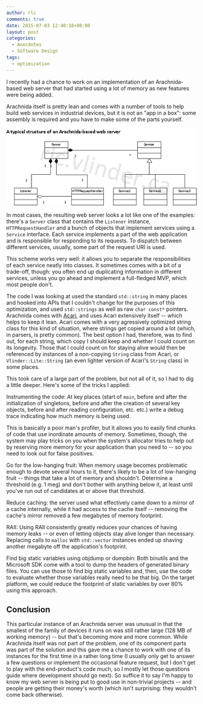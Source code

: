 ```yaml
---
author: rlc
comments: true
date: 2015-07-03 12:40:18+00:00
layout: post
categories:
  - Anecdotes
  - Software Design
tags:
  - optimization
---
```


I recently had a chance to work on an implementation of an Arachnida-based web server that had started using a lot of memory as new features were being added.

Arachnida itself is pretty lean and comes with a number of tools to help build web services in industrial devices, but it is not an "app in a box": some assembly is required and you have to make some of the parts yourself.

<!--more-->
<img src="/assets/2015/06/arachnida-based-web-server.png" alt="Structure of a typical Arachnida-based web server">

In most cases, the resulting web server looks a lot like one of the examples: there's a `Server` class that contains the `Listener` instance, `HTTPRequestHandler` and a bunch of objects that implement services using a `Service` interface. Each service implements a part of the web application and is responsible for responding to its requests. To dispatch between different services, usually, some part of the request URI is used.

This scheme works very well: it allows you to separate the responsibilities of each service neatly into classes. It sometimes comes with a bit of a trade-off, though: you often end up duplicating information in different services, unless you go ahead and implement a full-fledged MVP, which most people don't.

The code I was looking at used the standard `std::string` in many places and hooked into APIs that I couldn't change for the purposes of this optimization, and used `std::strings` as well as raw `char const*` pointers. Arachnida comes with [Acari](http://vlinder.ca/datasheet-acari2.pdf), and uses Acari extensively itself -- which helps to keep it lean. Acari comes with a very agressively optimized string class for this kind of situation, where strings get copied around a lot (which, in parsers, is pretty common). The best option I had, therefore, was to find out, for each string, which copy I should keep and whether I could count on its longevity. Those that I could count on for staying alive would then be referenced by instances of a non-copying `String` class from Acari, or `Vlinder::Lite::String` (an even lighter version of Acari's `String` class) in some places.

This took care of a large part of the problem, but not all of it, so I had to dig a little deeper. Here's some of the tricks I applied:

Instrumenting the code:
At key places (start of `main`, before and after the initialization of singletons, before and after the creation of several key objects, before and after reading configuration, etc. etc.) write a debug trace indicating how much memory is being used.

This is basically a poor man's profiler, but it allows you to easily find chunks of code that use inordinate amounts of memory. Sometimes, though, the system may play tricks on you when the system's allocator tries to help out by reserving more memory for your application than you need to -- so you need to look out for false positives.

Go for the low-hanging fruit:
When memory usage becomes problematic enough to devote several hours to it, there's likely to be a lot of low-hanging fruit -- things that take a lot of memory and shouldn't. Determine a threshold (e.g. 1 meg) and don't bother with anything below it, at least until you've run out of candidates at or above that threshold.

Reduce caching:
the server used what effectively came down to a mirror of a cache internally, while it had access to the cache itself -- removing the cache's mirror removed a few megabytes of memory footprint.

RAII:
Using RAII consistently greatly reduces your chances of having memory leaks -- or even of letting objects stay alive longer than necessary. Replacing calls to `malloc` with `std::vector` instances ended up shaving another megabyte off the application's footprint.

Find big static variables using objdump or dumpbin:
Both binutils and the Microsoft SDK come with a tool to dump the headers of generated binary files. You can use those to find big static variables and, then, use the code to evaluate whether those variables really need to be that big. On the target platform, we could reduce the footprint of static variables by over 80% using this approach.

## Conclusion

This particular instance of an Arachnida server was unusual in that the smallest of the family of devices it runs on was still rather large (128 MB of working memory) -- but that's becoming more and more common. While Arachnida itself was not part of the problem, one of its component parts was part of the solution and this gave me a chance to work with one of its instances for the first time in a rather long time (I usually only get to answer a few questions or implement the occasional feature request, but I don't get to play with the end-product's code much, so I mostly let those questions guide where development should go next). So suffice it to say I'm happy to know my web server is being put to good use in non-trivial projects -- and people are getting their money's worth (which isn't surprising: they wouldn't come back otherwise).
